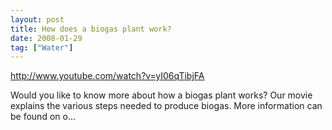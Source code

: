 ```yaml
---
layout: post
title: How does a biogas plant work?
date: 2008-01-29
tag: ["Water"]
---
```


http://www.youtube.com/watch?v=yI06qTibjFA  

Would you like to know more about how a biogas plant works? Our movie explains the various steps needed to produce biogas. More information can be found on o...